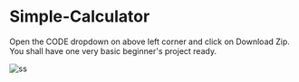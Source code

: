 # Simple-Calculator

Open the CODE dropdown on above left corner and click on Download Zip. You shall have one very basic beginner's project ready.

![ss](https://user-images.githubusercontent.com/77076578/149376343-855e5e0c-0e5c-45df-bd7e-565492ea6f9a.PNG)

